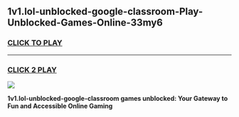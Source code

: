 
## 1v1.lol-unblocked-google-classroom-Play-Unblocked-Games-Online-33my6
<h3>
<a href="https://premium76.site?title=1v1.lol-unblocked-google-classroom&ref=25A">CLICK TO PLAY</a></h3>
<hr>

<h3>
<a href="https://premium76.site?title=1v1.lol-unblocked-google-classroom&ref=25A">CLICK 2 PLAY</a>
  
</h3>

<a href="https://premium76.site?title=1v1.lol-unblocked-google-classroom&ref=25A"><img src="https://clearcache.store/games.png"></a>


**1v1.lol-unblocked-google-classroom games unblocked: Your Gateway to Fun and Accessible Online Gaming**
